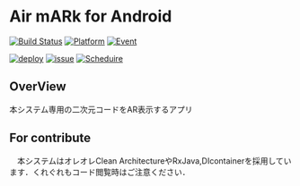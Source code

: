 
# Air mARk for Android

[![Build Status](https://app.bitrise.io/app/a7e4189193766625/status.svg?token=00-NlvZ8mJ7RsrMZHgWKLA&branch=master)](https://app.bitrise.io/app/a7e4189193766625)
[![Platform](https://img.shields.io/badge/platform-android-green)]()
[![Event](https://img.shields.io/badge/event-HackU2019%20Osaka-orange)](https://hacku.yahoo.co.jp/hacku2019osaka/)

[![deploy](https://img.shields.io/badge/debug-deploygate-gray)](https://deploygate.com/login)
[![issue](https://img.shields.io/badge/issues-Github-lightgrey)](https://github.com/Kaniyama-t/Air-mARk_ClientAPP/issues)
[![Scheduire](https://img.shields.io/badge/schedule-wrike-brightgreen)]()

## OverView

本システム専用の二次元コードをAR表示するアプリ


## For contribute

　本システムはオレオレClean ArchitectureやRxJava,DIcontainerを採用しています．くれぐれもコード閲覧時はご注意ください．
